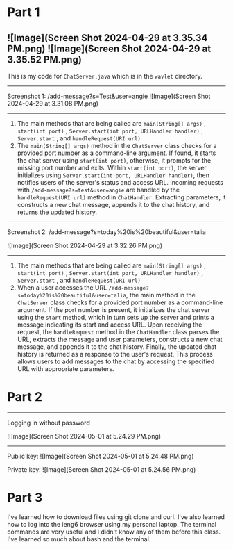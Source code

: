 # Part 1 #
![Image](Screen Shot 2024-04-29 at 3.35.34 PM.png)
![Image](Screen Shot 2024-04-29 at 3.35.52 PM.png)
---

This is my code for `ChatServer.java` which is in the `wavlet` directory.

---
Screenshot 1: /add-message?s=Test&user=angie
![Image](Screen Shot 2024-04-29 at 3.31.08 PM.png)

---
1. The main methods that are being called are `main(String[] args)` , `start(int port)` , `Server.start(int port, URLHandler handler)` , `Server.start` , and `handleRequest(URI url)`
2. The `main(String[] args)` method in the `ChatServer` class checks for a provided port number as a command-line argument. If found, it starts the chat server using `start(int port)`, otherwise, it prompts for the missing port number and exits. Within `start(int port)`, the server initializes using `Server.start(int port, URLHandler handler)`, then notifies users of the server's status and access URL. Incoming requests with `/add-message?s=test&user=angie` are handled by the `handleRequest(URI url)` method in `ChatHandler`. Extracting parameters, it constructs a new chat message, appends it to the chat history, and returns the updated history.

---
Screenshot 2: /add-message?s=today%20is%20beautiful&user=talia

![Image](Screen Shot 2024-04-29 at 3.32.26 PM.png)

---
1. The main methods that are being called are `main(String[] args)` , `start(int port)` , `Server.start(int port, URLHandler handler)` , `Server.start` , and `handleRequest(URI url)`
2. When a user accesses the URL `/add-message?s=today%20is%20beautiful&user=talia`, the main method in the `ChatServer` class checks for a provided port number as a command-line argument. If the port number is present, it initializes the chat server using the `start` method, which in turn sets up the server and prints a message indicating its start and access URL. Upon receiving the request, the `handleRequest` method in the `ChatHandler` class parses the URL, extracts the message and user parameters, constructs a new chat message, and appends it to the chat history. Finally, the updated chat history is returned as a response to the user's request. This process allows users to add messages to the chat by accessing the specified URL with appropriate parameters.

# Part 2 #
---
Logging in without password

![Image](Screen Shot 2024-05-01 at 5.24.29 PM.png)

---
Public key:
![Image](Screen Shot 2024-05-01 at 5.24.48 PM.png)

Private key:
![Image](Screen Shot 2024-05-01 at 5.24.56 PM.png)

# Part 3 #
I've learned how to download files using git clone and curl. I've also learned how to log into the ieng6 browser using my personal laptop. The terminal commands are very useful and I didn't know any of them before this class. I've learned so much about bash and the terminal. 

